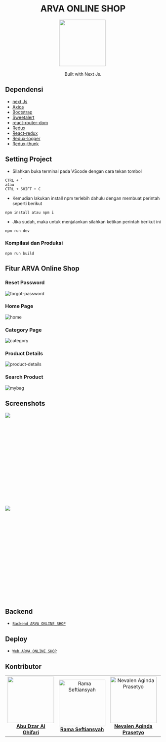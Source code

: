<h1 align="center">ARVA ONLINE SHOP</h1>

<p align="center">
  <img height="150" src="https://upload.wikimedia.org/wikipedia/commons/thumb/8/8e/Nextjs-logo.svg/1200px-Nextjs-logo.svg.png"/>&nbsp;
</p>
<p align="center">
  Built with Next Js.
</p>


## Dependensi
- [next Js](https://Nextjs.org/)
- [Axios](https://www.npmjs.com/package/axios)
- [Bootstrap](https://www.npmjs.com/package/bootstrap)
- [Sweetalert](https://www.npmjs.com/package/sweetalert)
- [react-router-dom](https://www.npmjs.com/package/react-router-dom)
- [Redux](https://www.npmjs.com/package/redux)
- [React-redux](https://www.npmjs.com/package/react-redux)
- [Redux-logger](https://www.npmjs.com/package/redux-logger)
- [Redux-thunk](https://www.npmjs.com/search?q=redux-thunk)


## Setting Project

- Silahkan buka terminal pada VScode dengan cara tekan tombol
```
CTRL + ` 
atau
CTRL + SHIFT + C
```

- Kemudian lakukan install npm terlebih dahulu dengan membuat perintah seperti berikut
```
npm install atau npm i
```

- Jika sudah, maka untuk menjalankan silahkan ketikan perintah berikut ini
```
npm run dev
```

### Kompilasi dan Produksi
```
npm run build
```

## Fitur ARVA Online Shop


### Reset Password

![forgot-password](https://github.com/abudzr/arva-online-shop/blob/upload-image/screencapture-localhost-3000-auth-reset-password-2021-05-10-02_13_19.png?raw=true)

### Home Page

![home](https://github.com/abudzr/arva-online-shop/blob/upload-image/screencapture-localhost-3000-app-2021-05-10-02_08_00.png)

### Category Page

![category](https://github.com/abudzr/arva-online-shop/blob/upload-image/screencapture-localhost-3000-app-category-cap-2021-05-10-02_09_38.png)

### Product Details

![product-details](https://github.com/abudzr/arva-online-shop/blob/upload-image/screencapture-localhost-3000-app-product-7-2021-05-10-02_25_06.png)

### Search Product

![mybag](https://github.com/abudzr/arva-online-shop/blob/upload-image/screencapture-localhost-3000-app-searchProduct-2021-05-10-02_10_44.png)

## Screenshots

<p align="center">
  <span>
	  <div style="width:300px;height:300px;display: flex;justify-content: center;align-items: center; overflow: hidden;">
		  <img style="flex-shrink: 0; min-width: 100%; min-height: 100%" src="https://github.com/abudzr/arva-online-shop/blob/upload-image/screencapture-localhost-3000-auth-register-2021-05-10-02_06_36.png">
	  </div>
   <div style="width:300px;height:300px;display: flex;justify-content: center;align-items: center; overflow: hidden;"> 
	   <img style="flex-shrink: 0; min-width: 100%; min-height: 100%" src="https://github.com/abudzr/arva-online-shop/blob/upload-image/screencapture-localhost-3000-auth-login-2021-05-10-02_04_06.png">  
	  </div>
  </span>
</p>

## Backend
* [`Backend ARVA ONLINE SHOP`](https://github.com/therevolt/BE-ARVA-Shop)

## Deploy
* [`Web ARVA ONLINE SHOP`](https://arva-online-shop-theta.vercel.app/)


## Kontributor

<center>
  <table>
    <tr>
      <td align="center">
        <a href="https://github.com/abudzr">
          <img width="150" src="https://media-exp1.licdn.com/dms/image/C5603AQHJkatPPZkv3w/profile-displayphoto-shrink_800_800/0/1616558810228?e=1626307200&v=beta&t=ZvN_rhdGzPqdvpsJoOWBwWHZ_-l0MslxoSmu7D3YcYM"><br/>
          <b>Abu Dzar Al Ghifari</b>
        </a>
      </td>
      <td align="center">
        <a href="https://github.com/therevolt/">
          <img width="150" src="https://media-exp1.licdn.com/dms/image/C5603AQHWisyVrRhm-Q/profile-displayphoto-shrink_800_800/0/1617809629399?e=1626307200&v=beta&t=Jx9QSk3dCoVZWsdErlwIY6FuoL5tqj3vr49yTRkvoO4" alt="Rama Seftiansyah"><br/>
          <b>Rama Seftiansyah</b>
        </a>
      </td>
      <td align="center">
        <a href="https://github.com/nevalenaginda">
          <img width="150" src="https://avatars.githubusercontent.com/u/55057008?s=400&u=fb217ef27a008e647cf48927f153dcbb266ce4d6&v=4" alt="Nevalen Aginda Prasetyo"><br/>
          <b>Nevalen Aginda Prasetyo</b>
        </a>
      </td>
      <td align="center">
        <a href="https://github.com/heatclift77">
          <img width="150" src="https://media-exp1.licdn.com/dms/image/C5603AQFZLY_7XQ9k0A/profile-displayphoto-shrink_800_800/0/1617766337918?e=1626307200&v=beta&t=t3BBq8dehfARnHorAe1MyQyXAsJz21Ec4O6_Pmx7wSY" alt="Muhammad Aditya Pratama"><br/>
          <b>Muhammad Aditya Pratama</b>
        </a>
      </td>
    </tr>
  </table>
</center>



